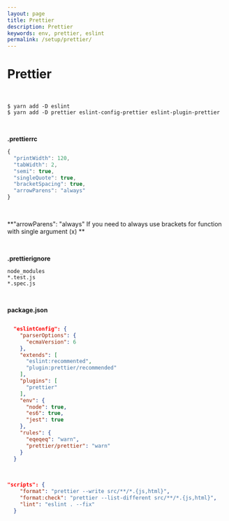 ```yaml
---
layout: page
title: Prettier
description: Prettier
keywords: env, prettier, eslint
permalink: /setup/prettier/
---
```


# Prettier

<br/>

```
$ yarn add -D eslint
$ yarn add -D prettier eslint-config-prettier eslint-plugin-prettier
```

<br/>

**.prettierrc**

```js
{
  "printWidth": 120,
  "tabWidth": 2,
  "semi": true,
  "singleQuote": true,
  "bracketSpacing": true,
  "arrowParens": "always"
}
```

<br>

**"arrowParens": "always" If you need to always use brackets for function with single argument (x) **

<br/>

**.prettierignore**

```
node_modules
*.test.js
*.spec.js
```

<br/>

**package.json**

```json

  "eslintConfig": {
    "parserOptions": {
      "ecmaVersion": 6
    },
    "extends": [
      "eslint:recommented",
      "plugin:prettier/recommended"
    ],
    "plugins": [
      "prettier"
    ],
    "env": {
      "node": true,
      "es6": true,
      "jest": true
    },
    "rules": {
      "eqeqeq": "warn",
      "prettier/prettier": "warn"
    }
  }
```

<br/>

```json
"scripts": {
    "format": "prettier --write src/**/*.{js,html}",
    "format:check": "prettier --list-different src/**/*.{js,html}",
    "lint": "eslint . --fix"
  }
```
